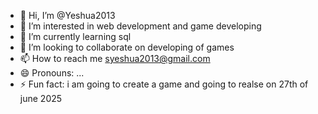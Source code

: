 - 👋 Hi, I’m @Yeshua2013
- 👀 I’m interested in web development and game developing
- 🌱 I’m currently learning sql
- 💞️ I’m looking to collaborate on developing of games
- 📫 How to reach me syeshua2013@gmail.com
- 😄 Pronouns: ...
- ⚡ Fun fact: i am going to create a game and going to realse on 27th of june 2025

<!---
Yeshua2013/Yeshua2013 is a ✨ special ✨ repository because its `README.md` (this file) appears on your GitHub profile.
You can click the Preview link to take a look at your changes.
--->
